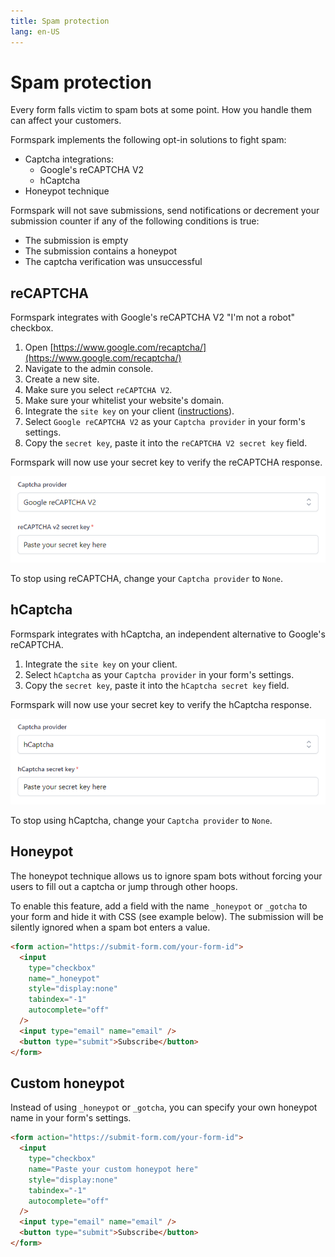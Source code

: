 ```yaml
---
title: Spam protection
lang: en-US
---
```


# Spam protection

Every form falls victim to spam bots at some point. How you handle them can affect your customers.

Formspark implements the following opt-in solutions to fight spam:

- Captcha integrations:
  - Google's reCAPTCHA V2
  - hCaptcha
- Honeypot technique

Formspark will not save submissions, send notifications or decrement your submission counter if any of the following conditions is true:

- The submission is empty
- The submission contains a honeypot
- The captcha verification was unsuccessful

## reCAPTCHA

Formspark integrates with Google's reCAPTCHA V2 "I'm not a robot" checkbox.

1. Open [https://www.google.com/recaptcha/](https://www.google.com/recaptcha/)
2. Navigate to the admin console.
3. Create a new site.
4. Make sure you select `reCAPTCHA V2`.
5. Make sure your whitelist your website's domain.
6. Integrate the `site key` on your client ([instructions](https://developers.google.com/recaptcha/docs/display)).
7. Select `Google reCAPTCHA V2` as your `Captcha provider` in your form's settings.
8. Copy the `secret key`, paste it into the `reCAPTCHA V2 secret key` field.

Formspark will now use your secret key to verify the reCAPTCHA response.

![reCAPTCHA](../.vuepress/public/recaptcha.png)

To stop using reCAPTCHA, change your `Captcha provider` to `None`.

## hCaptcha

Formspark integrates with hCaptcha, an independent alternative to Google's reCAPTCHA.

1. Integrate the `site key` on your client.
2. Select `hCaptcha` as your `Captcha provider` in your form's settings.
3. Copy the `secret key`, paste it into the `hCaptcha secret key` field.

Formspark will now use your secret key to verify the hCaptcha response.

![hCaptcha](../.vuepress/public/hcaptcha.png)

To stop using hCaptcha, change your `Captcha provider` to `None`.

## Honeypot

The honeypot technique allows us to ignore spam bots without forcing your users to fill out a captcha or jump through other hoops.

To enable this feature, add a field with the name `_honeypot` or `_gotcha` to your form and hide it with CSS (see example below). The submission will be silently ignored when a spam bot enters a value.

```html
<form action="https://submit-form.com/your-form-id">
  <input
    type="checkbox"
    name="_honeypot"
    style="display:none"
    tabindex="-1"
    autocomplete="off"
  />
  <input type="email" name="email" />
  <button type="submit">Subscribe</button>
</form>
```

## Custom honeypot

Instead of using `_honeypot` or `_gotcha`, you can specify your own honeypot name in your form's settings.

```html
<form action="https://submit-form.com/your-form-id">
  <input
    type="checkbox"
    name="Paste your custom honeypot here"
    style="display:none"
    tabindex="-1"
    autocomplete="off"
  />
  <input type="email" name="email" />
  <button type="submit">Subscribe</button>
</form>
```

